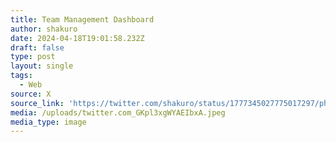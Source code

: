 ```yaml
---
title: Team Management Dashboard
author: shakuro
date: 2024-04-18T19:01:58.232Z
draft: false
type: post
layout: single
tags:
  - Web
source: X
source_link: 'https://twitter.com/shakuro/status/1777345027775017297/photo/1'
media: /uploads/twitter.com_GKpl3xgWYAEIbxA.jpeg
media_type: image
---
```


